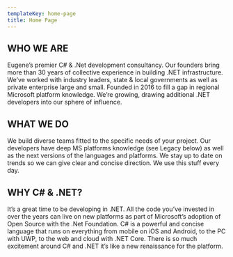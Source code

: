 ```yaml
---
templateKey: home-page
title: Home Page
---
```

<!-- ![](/img/black_hole_milkyway_header.jpg) -->

## WHO WE ARE

Eugene’s premier C# & .Net development consultancy. Our founders bring more than 30 years of collective experience in building .NET infrastructure. We’ve worked with industry leaders, state & local governments as well as private enterprise large and small.  Founded in 2016 to fill a gap in regional Microsoft platform knowledge.  We’re growing, drawing additional .NET developers into our sphere of influence.

## WHAT WE DO

We build diverse teams fitted to the specific needs of your project.  Our developers have deep MS platforms knowledge (see Legacy below)  as well as the next versions of the languages and platforms.  We stay up to date on trends so we can give clear and concise direction.  We use this stuff every day.

## WHY C# & .NET?

It’s a great time to be developing in .NET.  All the code you’ve invested in over the years can live on new platforms as part of Microsoft’s adoption of Open Source with the .Net Foundation.  C# is a powerful and concise language that runs on everything from mobile on iOS and Android, to the PC with UWP, to the web and cloud with .NET Core.  There is so much excitement around C# and .NET it’s like a new renaissance for the platform.
